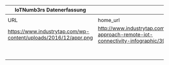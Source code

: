 |IoTNumb3rs Datenerfassung|||||||||||
| ---- | ---- | ---- | ---- | ---- | ---- | ---- | ---- | ---- | ---- | ---- |
||||||||||||
|URL|home_url|filename|device_class|device_count|market_class|market_volume|prognosis_year|publication_year|authorship_class|Dropbox folder|
|https://www.industrytap.com/wp-content/uploads/2016/12/appr.png|http://www.industrytap.com/fresh-approach-remote-iot-connectivity-infographic/39736|file2_appr.png|vehicle|92000000|||2020|2016|journalist|marielledemuth/20181114-1507|
||||||vehicle data traffic uplift|0.97|2024|2016|journalist|marielledemuth/20181114-1507|
